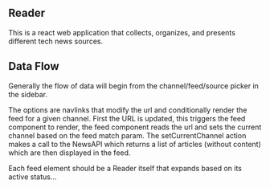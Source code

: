 ## Reader
This is a react web application that collects, organizes, and presents different tech news sources.

## Data Flow
Generally the flow of data will begin from the channel/feed/source picker in the sidebar.

The options are navlinks that modify the url and conditionally render the feed for a
given channel. First the URL is updated, this triggers the feed component to render, the feed component reads the url and sets the current channel based on the feed match param. The setCurrentChannel action makes a call to the NewsAPI which returns a list of articles (without content) which are then displayed in the feed.

Each feed element should be a Reader itself that expands based on its active status...


